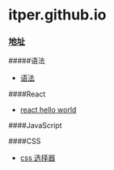 # itper.github.io
### [地址](http://itper.github.io)

#####语法

- [语法](http://itper.github.io/语法.html)




####React
- [react hello world](http://itper.github.io/react)

####JavaScript

####CSS
- [css 选择器](http://itper.github.io/前端/css/css选择器.html)